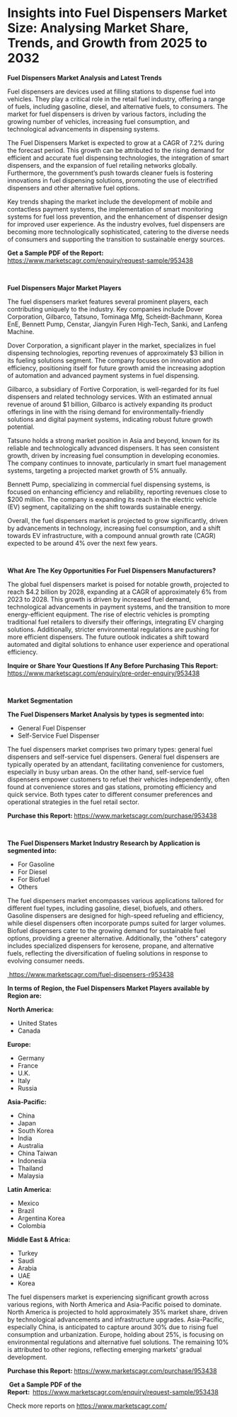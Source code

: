 <p><h1>Insights into Fuel Dispensers Market Size: Analysing Market Share, Trends, and Growth from 2025 to 2032</h1></p><p><strong>Fuel Dispensers Market Analysis and Latest Trends</strong></p>
<p><p>Fuel dispensers are devices used at filling stations to dispense fuel into vehicles. They play a critical role in the retail fuel industry, offering a range of fuels, including gasoline, diesel, and alternative fuels, to consumers. The market for fuel dispensers is driven by various factors, including the growing number of vehicles, increasing fuel consumption, and technological advancements in dispensing systems.</p><p>The Fuel Dispensers Market is expected to grow at a CAGR of 7.2% during the forecast period. This growth can be attributed to the rising demand for efficient and accurate fuel dispensing technologies, the integration of smart dispensers, and the expansion of fuel retailing networks globally. Furthermore, the government’s push towards cleaner fuels is fostering innovations in fuel dispensing solutions, promoting the use of electrified dispensers and other alternative fuel options.</p><p>Key trends shaping the market include the development of mobile and contactless payment systems, the implementation of smart monitoring systems for fuel loss prevention, and the enhancement of dispenser design for improved user experience. As the industry evolves, fuel dispensers are becoming more technologically sophisticated, catering to the diverse needs of consumers and supporting the transition to sustainable energy sources.</p></p>
<p><strong>Get a Sample PDF of the Report:&nbsp;</strong> <a href="https://www.marketscagr.com/enquiry/request-sample/953438?utm_campaign=1889&utm_medium=2&utm_source=Github&utm_content=ia&utm_term=07032025&utm_id=fuel-dispensers">https://www.marketscagr.com/enquiry/request-sample/953438</a></p>
<p>&nbsp;</p>
<p><strong>Fuel Dispensers Major Market Players</strong></p>
<p><p>The fuel dispensers market features several prominent players, each contributing uniquely to the industry. Key companies include Dover Corporation, Gilbarco, Tatsuno, Tominaga Mfg, Scheidt-Bachmann, Korea EnE, Bennett Pump, Censtar, Jiangyin Furen High-Tech, Sanki, and Lanfeng Machine.</p><p>Dover Corporation, a significant player in the market, specializes in fuel dispensing technologies, reporting revenues of approximately $3 billion in its fueling solutions segment. The company focuses on innovation and efficiency, positioning itself for future growth amid the increasing adoption of automation and advanced payment systems in fuel dispensing.</p><p>Gilbarco, a subsidiary of Fortive Corporation, is well-regarded for its fuel dispensers and related technology services. With an estimated annual revenue of around $1 billion, Gilbarco is actively expanding its product offerings in line with the rising demand for environmentally-friendly solutions and digital payment systems, indicating robust future growth potential.</p><p>Tatsuno holds a strong market position in Asia and beyond, known for its reliable and technologically advanced dispensers. It has seen consistent growth, driven by increasing fuel consumption in developing economies. The company continues to innovate, particularly in smart fuel management systems, targeting a projected market growth of 5% annually.</p><p>Bennett Pump, specializing in commercial fuel dispensing systems, is focused on enhancing efficiency and reliability, reporting revenues close to $200 million. The company is expanding its reach in the electric vehicle (EV) segment, capitalizing on the shift towards sustainable energy.</p><p>Overall, the fuel dispensers market is projected to grow significantly, driven by advancements in technology, increasing fuel consumption, and a shift towards EV infrastructure, with a compound annual growth rate (CAGR) expected to be around 4% over the next few years.</p></p>
<p>&nbsp;</p>
<p><strong>What Are The Key Opportunities For Fuel Dispensers Manufacturers?</strong></p>
<p><p>The global fuel dispensers market is poised for notable growth, projected to reach $4.2 billion by 2028, expanding at a CAGR of approximately 6% from 2023 to 2028. This growth is driven by increased fuel demand, technological advancements in payment systems, and the transition to more energy-efficient equipment. The rise of electric vehicles is prompting traditional fuel retailers to diversify their offerings, integrating EV charging solutions. Additionally, stricter environmental regulations are pushing for more efficient dispensers. The future outlook indicates a shift toward automated and digital solutions to enhance user experience and operational efficiency.</p></p>
<p><strong>Inquire or Share Your Questions If Any Before Purchasing This Report:</strong> <a href="https://www.marketscagr.com/enquiry/pre-order-enquiry/953438?utm_campaign=1889&utm_medium=2&utm_source=Github&utm_content=ia&utm_term=07032025&utm_id=fuel-dispensers">https://www.marketscagr.com/enquiry/pre-order-enquiry/953438</a></p>
<p>&nbsp;</p>
<p><strong>Market Segmentation</strong></p>
<p><strong>The Fuel Dispensers Market Analysis by types is segmented into:</strong></p>
<p><ul><li>General Fuel Dispenser</li><li>Self-Service Fuel Dispenser</li></ul></p>
<p><p>The fuel dispensers market comprises two primary types: general fuel dispensers and self-service fuel dispensers. General fuel dispensers are typically operated by an attendant, facilitating convenience for customers, especially in busy urban areas. On the other hand, self-service fuel dispensers empower customers to refuel their vehicles independently, often found at convenience stores and gas stations, promoting efficiency and quick service. Both types cater to different consumer preferences and operational strategies in the fuel retail sector.</p></p>
<p><strong>Purchase this Report:&nbsp;</strong><a href="https://www.marketscagr.com/purchase/953438?utm_campaign=1889&utm_medium=2&utm_source=Github&utm_content=ia&utm_term=07032025&utm_id=fuel-dispensers">https://www.marketscagr.com/purchase/953438</a></p>
<p>&nbsp;</p>
<p><strong>The Fuel Dispensers Market Industry Research by Application is segmented into:</strong></p>
<p><ul><li>For Gasoline</li><li>For Diesel</li><li>For Biofuel</li><li>Others</li></ul></p>
<p><p>The fuel dispensers market encompasses various applications tailored for different fuel types, including gasoline, diesel, biofuels, and others. Gasoline dispensers are designed for high-speed refueling and efficiency, while diesel dispensers often incorporate pumps suited for larger volumes. Biofuel dispensers cater to the growing demand for sustainable fuel options, providing a greener alternative. Additionally, the "others" category includes specialized dispensers for kerosene, propane, and alternative fuels, reflecting the diversification of fueling solutions in response to evolving consumer needs.</p></p>
<p><a href="https://www.marketscagr.com/fuel-dispensers-r953438?utm_campaign=1889&utm_medium=2&utm_source=Github&utm_content=ia&utm_term=07032025&utm_id=fuel-dispensers">&nbsp;https://www.marketscagr.com/fuel-dispensers-r953438</a></p>
<p><strong>In terms of Region, the Fuel Dispensers Market Players available by Region are:</strong></p>
<p>
    <p> <strong> North America: </strong>
        <ul>
            <li>United States</li>
            <li>Canada</li>
        </ul>
        </p> 
    <p> <strong> Europe: </strong>
        <ul>
            <li>Germany</li>
            <li>France</li>
            <li>U.K.</li>
            <li>Italy</li>
            <li>Russia</li>
        </ul>
        </p> 
    <p> <strong> Asia-Pacific: </strong>
        <ul>
            <li>China</li>
            <li>Japan</li>
            <li>South Korea</li>
            <li>India</li>
            <li>Australia</li>
            <li>China Taiwan</li>
            <li>Indonesia</li>
            <li>Thailand</li>
            <li>Malaysia</li>
        </ul>
        </p> 
    <p> <strong> Latin America: </strong>
        <ul>
            <li>Mexico</li>
            <li>Brazil</li>
            <li>Argentina Korea</li>
            <li>Colombia</li>
        </ul>
        </p> 
    <p> <strong> Middle East & Africa: </strong>
        <ul>
            <li>Turkey</li>
            <li>Saudi</li>
            <li>Arabia</li>
            <li>UAE</li>
            <li>Korea</li>
        </ul>
    </p>
    </p>
<p><p>The fuel dispensers market is experiencing significant growth across various regions, with North America and Asia-Pacific poised to dominate. North America is projected to hold approximately 35% market share, driven by technological advancements and infrastructure upgrades. Asia-Pacific, especially China, is anticipated to capture around 30% due to rising fuel consumption and urbanization. Europe, holding about 25%, is focusing on environmental regulations and alternative fuel solutions. The remaining 10% is attributed to other regions, reflecting emerging markets' gradual development.</p></p>
<p><strong>Purchase this Report: </strong><a href="https://www.marketscagr.com/purchase/953438?utm_campaign=1889&utm_medium=2&utm_source=Github&utm_content=ia&utm_term=07032025&utm_id=fuel-dispensers">https://www.marketscagr.com/purchase/953438</a></p>
<p>&nbsp;<strong>Get a Sample PDF of the Report:&nbsp;&nbsp;</strong><a href="https://www.marketscagr.com/enquiry/request-sample/953438?utm_campaign=1889&utm_medium=2&utm_source=Github&utm_content=ia&utm_term=07032025&utm_id=fuel-dispensers">https://www.marketscagr.com/enquiry/request-sample/953438</a></p>
<p><strong></strong></p>
<p>Check more reports on <a href="https://www.marketscagr.com/?utm_campaign=1889&utm_medium=2&utm_source=Github&utm_content=ia&utm_term=07032025&utm_id=fuel-dispensers">https://www.marketscagr.com/</a></p>